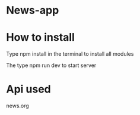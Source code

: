 # News-app

# How to install

Type npm install in the terminal to install all modules

The type npm run dev to start server

# Api used

news.org
